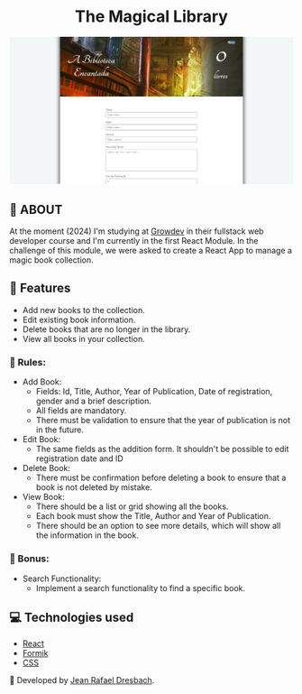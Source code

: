 <div align="center">

# The Magical Library

![Main page display](./src/assets/main-page-display.jpeg)

</div>

## 🤔 ABOUT 

At the moment (2024) I'm studying at [Growdev](https://www.growdev.com.br/) in their fullstack web developer course and I'm currently in the first React Module. In the challenge of this module, we were asked to create a React App to manage a magic book collection.

## 🚀 Features

- Add new books to the collection.
- Edit existing book information.
- Delete books that are no longer in the library.
- View all books in your collection.

### 📏 Rules:

- Add Book:
    - Fields: Id, Title, Author, Year of Publication, Date of
    registration, gender and a brief description.
    - All fields are mandatory.
    - There must be validation to ensure that the year of publication is not in the future.
- Edit Book:
    - The same fields as the addition form. It shouldn't be possible to edit registration date and ID
- Delete Book:
    - There must be confirmation before deleting a book to ensure that a book is not deleted by mistake.
- View Book:
    - There should be a list or grid showing all the books.
    - Each book must show the Title, Author and Year of Publication.
    - There should be an option to see more details, which will show all the information in the book.

### 🌟 Bonus:
- Search Functionality:
    - Implement a search functionality to find a specific book.

## 💻 Technologies used

- [React](https://react.dev)
- [Formik](https://formik.org)
- [CSS](https://developer.mozilla.org/pt-BR/docs/Web/CSS)

👾 Developed by [Jean Rafael Dresbach](https://www.linkedin.com/in/jean-dresbach-a98a90293/?locale=en_US).